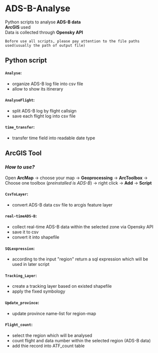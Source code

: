 # ADS-B-Analyse  
  Python scripts to analyse **ADS-B data**  
  **ArcGIS** used  
  Data is collected through **Opensky API**  

	Bofore use all scripts, please pay attention to the file paths used(usually the path of output file)  

## Python script   
#### `Analyse`: 
- organize ADS-B log file into csv file  
- allow to show its itinerary  

#### `AnalyseFlight`:  
- split ADS-B log by flight callsign  
- save each flight log into csv file

#### `time_transfer`:  
- transfer time field into readable date type  

## ArcGIS Tool  

### *How to use?*  
Open **ArcMap** -> choose your map -> **Geoprocessing** -> **ArcToolbox** ->  
Choose one toolbox (*preinstalled is ADS-B*) -> right click -> **Add** -> **Script**   

#### `CsvToLayer`:  
- convert ADS-B data csv file to arcgis feature layer  

#### `real-timeADS-B`:  
- collect real-time ADS-B data within the selected zone via Opensky API  
- save it to csv  
- convert it into shapefile   

#### `SQLexpression`: 
- according to the input "region" return a sql expression which will be used in later script  

#### `Tracking_Layer`:  
- create a tracking layer based on existed shapefile 
- apply the fixed symbology  

#### `Update_province`: 
- update province name-list for region-map  

#### `Flight_count`:  
- select the region which will be analysed  
- count flight and data number within the selected region (ADS-B data)  
- add thie record into ATF_count table

